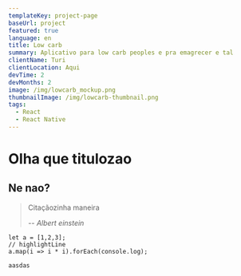```yaml
---
templateKey: project-page
baseUrl: project
featured: true
language: en
title: Low carb
summary: Aplicativo para low carb peoples e pra emagrecer e tal
clientName: Turi
clientLocation: Aqui
devTime: 2
devMonths: 2
image: /img/lowcarb_mockup.png
thumbnailImage: /img/lowcarb-thumbnail.png
tags:
  - React
  - React Native
---
```

# Olha que titulozao

## Ne nao?

> Citaçãozinha maneira
>
> \-- <cite>Albert einstein</cite>

```javascript{1,3}
let a = [1,2,3];
// highlightLine
a.map(i => i * i).forEach(console.log);
```

`aasdas`
